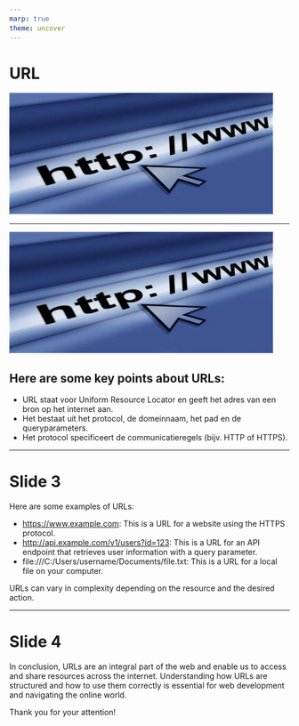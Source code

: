 ```yaml
---
marp: true
theme: uncover
---
```

<style>
    {
        background-color: black;
        color: white;
    }

    section.firstSlide {
        text-align: center;
    }

    section.firstSlide image {
        opacity: 0.5;
    }


</style>
<!--_class: firstSlide -->
# URL

![bg](assets/images/url.jpg)

---
<style>
    {
        font
    }
</style>
![bg left](assets/images/url.jpg)
## Here are some key points about URLs:

- URL staat voor Uniform Resource Locator en geeft het adres van een bron op het internet aan.
- Het bestaat uit het protocol, de domeinnaam, het pad en de queryparameters.
- Het protocol specificeert de communicatieregels (bijv. HTTP of HTTPS).



---

# Slide 3

Here are some examples of URLs:

- https://www.example.com: This is a URL for a website using the HTTPS protocol.
- http://api.example.com/v1/users?id=123: This is a URL for an API endpoint that retrieves user information with a query parameter.
- file:///C:/Users/username/Documents/file.txt: This is a URL for a local file on your computer.

URLs can vary in complexity depending on the resource and the desired action.

---

# Slide 4

In conclusion, URLs are an integral part of the web and enable us to access and share resources across the internet. Understanding how URLs are structured and how to use them correctly is essential for web development and navigating the online world.

Thank you for your attention!
